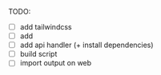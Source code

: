 TODO:

- [ ] add tailwindcss
- [ ] add <Backend/>
- [ ] add api handler (+ install dependencies)
- [ ] build script
- [ ] import output on web
